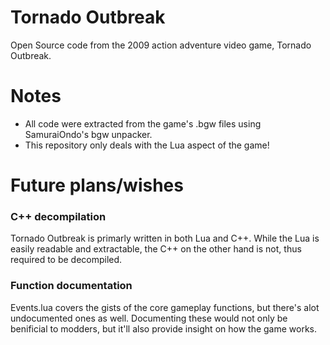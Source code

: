 # Tornado Outbreak
Open Source code from the 2009 action adventure video game, Tornado Outbreak.

# Notes
* All code were extracted from the game's .bgw files using SamuraiOndo's bgw unpacker.
* This repository only deals with the Lua aspect of the game!

# Future plans/wishes
### C++ decompilation 
Tornado Outbreak is primarly written in both Lua and C++. While the Lua is easily readable and extractable, the C++ on the other hand is not, thus required to be decompiled.
### Function documentation
Events.lua covers the gists of the core gameplay functions, but there's alot undocumented ones as well. Documenting these would not only be benificial to modders, but it'll also provide insight on how the game works.
